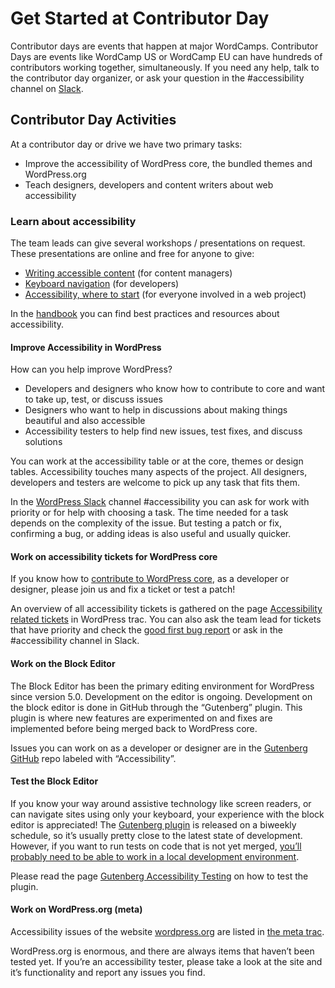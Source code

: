 # Get Started at Contributor Day

Contributor days are events that happen at major WordCamps. Contributor Days are events like WordCamp US or WordCamp EU can have hundreds of contributors working together, simultaneously. If you need any help, talk to the contributor day organizer, or ask your question in the #accessibility channel on [Slack](https://make.wordpress.org/chat/).

## Contributor Day Activities

At a contributor day or drive we have two primary tasks:

- Improve the accessibility of WordPress core, the bundled themes and WordPress.org
- Teach designers, developers and content writers about web accessibility

### Learn about accessibility

The team leads can give several workshops / presentations on request. These presentations are online and free for anyone to give:

- [Writing accessible content](http://rianrietveld.com/2017/11/01/yoastcon/) (for content managers)
- [Keyboard navigation](http://rianrietveld.com/2016/05/10/keyboard/) (for developers)
- [Accessibility, where to start](https://www.slideshare.net/rianrietveld/web-accessibility-where-to-start-78971767) (for everyone involved in a web project)

In the [handbook](https://make.wordpress.org/accessibility/handbook/best-practices/) you can find best practices and resources about accessibility.

#### Improve Accessibility in WordPress

How can you help improve WordPress?

- Developers and designers who know how to contribute to core and want to take up, test, or discuss issues
- Designers who want to help in discussions about making things beautiful and also accessible
- Accessibility testers to help find new issues, test fixes, and discuss solutions

You can work at the accessibility table or at the core, themes or design tables. Accessibility touches many aspects of the project. All designers, developers and testers are welcome to pick up any task that fits them.

In the [WordPress Slack](https://make.wordpress.org/chat/) channel #accessibility you can ask for work with priority or for help with choosing a task. The time needed for a task depends on the complexity of the issue. But testing a patch or fix, confirming a bug, or adding ideas is also useful and usually quicker.

#### Work on accessibility tickets for WordPress core

If you know how to [contribute to WordPress core](https://make.wordpress.org/core/handbook/contribute/), as a developer or designer, please join us and fix a ticket or test a patch!

An overview of all accessibility tickets is gathered on the page [Accessibility related tickets](https://make.wordpress.org/accessibility/handbook/get-involved/tickets-tasks-reports/) in WordPress trac. You can also ask the team lead for tickets that have priority and check the [good first bug report](https://core.trac.wordpress.org/query?status=accepted&status=assigned&status=new&status=reopened&status=reviewing&keywords=~good-first-bug&focuses=~accessibility&col=id&col=summary&col=keywords&col=status&col=owner&col=type&col=priority&order=priority) or ask in the #accessibility channel in Slack.

#### Work on the Block Editor

The Block Editor has been the primary editing environment for WordPress since version 5.0. Development on the editor is ongoing. Development on the block editor is done in GitHub through the “Gutenberg” plugin. This plugin is where new features are experimented on and fixes are implemented before being merged back to WordPress core.

Issues you can work on as a developer or designer are in the [Gutenberg GitHub](https://github.com/WordPress/gutenberg/issues?q=is%3Aissue+is%3Aopen+label%3AAccessibility) repo labeled with “Accessibility”.

#### Test the Block Editor

If you know your way around assistive technology like screen readers, or can navigate sites using only your keyboard, your experience with the block editor is appreciated! The [Gutenberg plugin](https://wordpress.org/plugins/gutenberg/) is released on a biweekly schedule, so it’s usually pretty close to the latest state of development. However, if you want to run tests on code that is not yet merged, [you’ll probably need to be able to work in a local development environment](https://developer.wordpress.org/block-editor/getting-started/devenv/).

Please read the page [Gutenberg Accessibility Testing](https://make.wordpress.org/accessibility/gutenberg-testing/) on how to test the plugin.

#### Work on WordPress.org (meta)

Accessibility issues of the website [wordpress.org](http://wordpress.org/) are listed in [the meta trac](https://meta.trac.wordpress.org/query?status=accepted&status=assigned&status=new&status=reopened&status=reviewing&description=~accessibility&report=15&order=priority).

WordPress.org is enormous, and there are always items that haven’t been tested yet. If you’re an accessibility tester, please take a look at the site and it’s functionality and report any issues you find.